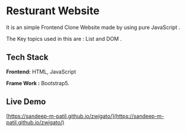 
# Resturant Website

It is an simple Frontend Clone Website made by using pure JavaScript .

The Key topics used in this are : List and DOM .










## Tech Stack

**Frontend:** HTML, JavaScript

**Frame Work :** Bootstrap5.




## Live Demo

[https://sandeep-m-patil.github.io/zwigato/](https://sandeep-m-patil.github.io/zwigato/)

